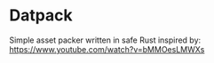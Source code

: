 # Datpack

Simple asset packer written in safe Rust inspired by: https://www.youtube.com/watch?v=bMMOesLMWXs

